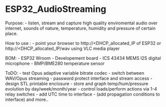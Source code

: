 # ESP32_AudioStreaming

Purpose: - listen, stream and capture high quality enviromental audio over internet, sounds of nature, temperature, humidity and pressure of certain place.

How to use : - point your browser to http://<DHCP_allocated_IP of ESP32 or http://<DHCP_allocated_IP/wav using VLC media player

BOM:  - ESP32 Wroom - Developement board
      - ICS 43434 MEMS I2S digital microphone
      - BMP/BME280 temperature sensor

ToDO: - test Opus adaptive variable bitrate codec
      - switch between WAV/Opus streaming
      - password protect interface and stream access
      - design STL printable enclosure
      - store and graph temp/hum/pressure evolution by day/week/month/year
      - control loads/perform actions via 1-4 relay switches
      - add UTC time to interface
      - (add propagation conditions to interface)
      and more.. 

